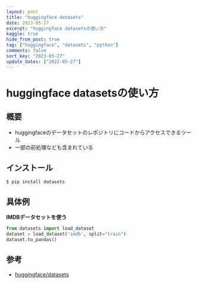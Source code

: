 ```yaml
---
layout: post
title: "huggingface datasets"
date: 2023-05-27
excerpt: "huggingface datasetsの使い方"
kaggle: true
hide_from_post: true
tag: ["huggingface", "datasets", "python"]
comments: false
sort_key: "2023-05-27"
update_dates: ["2022-05-27"]
---
```


# huggingface datasetsの使い方

## 概要
 - huggingfaceのデータセットのレポジトリにコードからアクセスできるツール
 - 一部の前処理なども含まれている

## インストール

```console
$ pip install datasets
```

## 具体例

**IMDBデータセットを使う**
```python
from datasets import load_dataset
dataset = load_dataset('imdb', split="train") 
dataset.to_pandas()
```

## 参考
 - [huggingface/datasets](https://github.com/huggingface/datasets)
